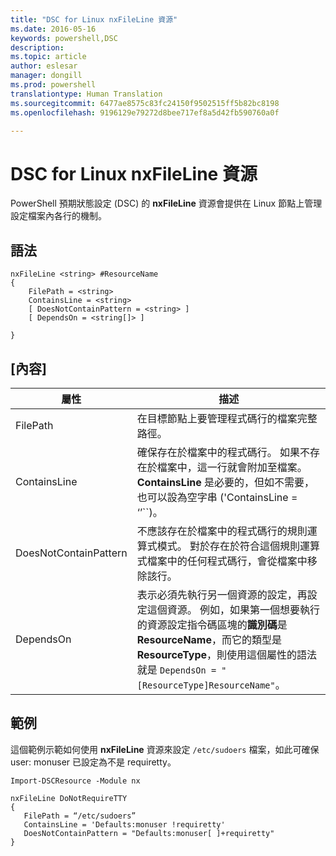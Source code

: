```yaml
---
title: "DSC for Linux nxFileLine 資源"
ms.date: 2016-05-16
keywords: powershell,DSC
description: 
ms.topic: article
author: eslesar
manager: dongill
ms.prod: powershell
translationtype: Human Translation
ms.sourcegitcommit: 6477ae8575c83fc24150f9502515ff5b82bc8198
ms.openlocfilehash: 9196129e79272d8bee717ef8a5d42fb590760a0f

---
```


# DSC for Linux nxFileLine 資源

PowerShell 預期狀態設定 (DSC) 的 **nxFileLine** 資源會提供在 Linux 節點上管理設定檔案內各行的機制。

## 語法

```
nxFileLine <string> #ResourceName
{
    FilePath = <string>
    ContainsLine = <string>
    [ DoesNotContainPattern = <string> ]
    [ DependsOn = <string[]> ]

}
```

## [內容]

|  屬性 |  描述 | 
|---|---|
| FilePath| 在目標節點上要管理程式碼行的檔案完整路徑。| 
| ContainsLine| 確保存在於檔案中的程式碼行。 如果不存在於檔案中，這一行就會附加至檔案。 **ContainsLine** 是必要的，但如不需要，也可以設為空字串 ('ContainsLine = ‘’``)。| 
| DoesNotContainPattern| 不應該存在於檔案中的程式碼行的規則運算式模式。 對於存在於符合這個規則運算式檔案中的任何程式碼行，會從檔案中移除該行。| 
| DependsOn | 表示必須先執行另一個資源的設定，再設定這個資源。 例如，如果第一個想要執行的資源設定指令碼區塊的**識別碼**是 **ResourceName**，而它的類型是 **ResourceType**，則使用這個屬性的語法就是 `DependsOn = "[ResourceType]ResourceName"`。| 

## 範例

這個範例示範如何使用 **nxFileLine** 資源來設定 `/etc/sudoers` 檔案，如此可確保 user: monuser 已設定為不是 requiretty。

```
Import-DSCResource -Module nx 

nxFileLine DoNotRequireTTY
{
   FilePath = “/etc/sudoers”
   ContainsLine = 'Defaults:monuser !requiretty'
   DoesNotContainPattern = "Defaults:monuser[ ]+requiretty"
} 
```




<!--HONumber=Jun16_HO4-->



